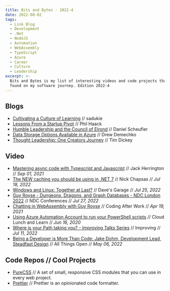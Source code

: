 ```yaml
---
title: Bits and Bytes - 2022-4
date: 2022-08-02
tags:
  - Link Blog
  - Development
  - .Net
  - NodeJS
  - Automation
  - WebAssembly
  - TypeScript
  - Azure
  - Career
  - Culture
  - Leadership
excerpt: >-
  Bits and Bytes is my list of interesting videos and code projects that I've
  found on my software journey. Edition 2022-4
---
```


## Blogs

- [Cultivating a Culture of Learning](https://www.sadukie.com/2022/07/26/cultivating-a-culture-of-learning/) // sadukie
- [Lessons From a Startup Pivot](https://haacked.com/archive/2022/07/25/lessons-from-the-pivot/) // Phil Haack
- [Humble Leadership and the Council of Elrond](https://daniel.scheufler.io/2022/07/20/council-of-elrond/) // Daniel Scheufler
- [Data Storage Options Available in Azure](https://www.rubberstampedcode.com/data-storage-options-available-in-azure/) // Drew Demechko
- [Thought Leadership: One Creators Journey](https://improving.com/thoughts/thought-leadership-one-creators-journey--thoughts) // Tim Dickey

## Video

- [Mastering async code with Typescript and Javascript](https://youtu.be/VcOMq3LQtBU) // Jack Herrington // _Sep 01, 2021_
- [The NEW caching you should be using in .NET 7](https://youtu.be/0WvGwOoK-CI) // Nick Chapsas // _Jul 18, 2022_
- [Windows and Linux: Together at Last?](https://youtu.be/clZCrVZH4Gg) // Dave's Garage // _Jul 25, 2022_
- [Guy Royse - Dungeons, Dragons, and Graph Databases - NDC London 2022](https://youtu.be/HqwY_TyxeJw) // NDC Conferences // _Jul 27, 2022_
- [Chatting in WebAssembly with Guy Royse](https://youtu.be/ttDv80rKoJI) // Coding After Work // _Apr 19, 2021_
- [Using Azure Automation Account to run your PowerShell scripts](https://youtu.be/ee2wAhQxGRg) // Cloud Lunch and Learn // _Jun 16, 2020_
- [Where is your Path taking you? - Improving Talks Series](https://youtu.be/pVUipjhSdmE) // Improving // _Jul 11, 2022_
- [Being a Developer is More Than Code: Jake Dohm, Development Lead, Steadfast Design](https://youtu.be/5cUQOEEc-og) // All Things Open // _May 06, 2022_

## Code Repos // Cool Projects

- [PureCSS](https://github.com/pure-css/pure) // A set of small, responsive CSS modules that you can use in every web project.
- [Prettier](https://github.com/prettier/prettier) // Prettier is an opinionated code formatter.
